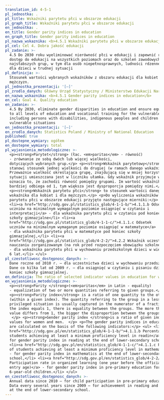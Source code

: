 ```yaml
---
translation_id: 4-5-1
pl_jednostka: .
pl_title: Wskaźniki parytetu płci w obszarze edukacji
pl_graph_title: Wskaźniki parytetu płci w obszarze edukacji
en_jednostka: .
en_title: Gender parity indices in education
en_graph_title: Gender parity indices in education
pl_nazwa_wskaznika: <b>4.5.1 Wskaźniki parytetu płci w obszarze edukacji</b>
pl_cel: Cel 4. Dobra jakość edukacji
pl_zadanie: >-
  4.5 Do 2030 roku wyeliminować nierówność płci w edukacji i zapewnić równy
  dostęp do edukacji na wszystkich poziomach oraz do szkoleń zawodowych dla
  najsłabszych grup, w tym dla osób niepełnosprawnych, ludności rdzennej oraz
  dla dzieci w trudnej sytuacji
pl_definicja: >-
  Stosunek wartości wybranych wskaźników z obszaru edukacji dla kobiet i dla
  mężczyzn.
pl_jednostka_prezentacji: '[–]'
pl_zrodlo_danych: Główny Urząd Statystyczny / Ministerstwo Edukacji Narodowej
en_nazwa_wskaznika: <b>4.5.1 Gender parity indices in education</b>
en_cel: Goal 4. Quality education
en_zadanie: >-
  4.5 By 2030, eliminate gender disparities in education and ensure equal access
  to all levels of education and vocational training for the vulnerable,
  including persons with disabilities, indigenous peoples and children in
  vulnerable situations
en_jednostka_prezentacji: '[–]'
en_zrodlo_danych: Statistics Poland / Ministry of National Education
published: true
pl_dostepne_wymiary: ogółem
en_dostepne_wymiary: total
pl_wyjasnienia_metodologiczne: >-
  <p><strong>Parytet</strong> (łac. <em>paritas</em> - równość)
  - zrównanie ze sobą dwóch lub więcej wielkości,
  dotyczących wybranych grup.</p> <p><strong>Wskaźnik parytetowy</strong>
  stanowi stosunek jednej wielkości do drugiej (w ramach danego wskaźnika).
  Przeważnie wielkość określająca grupę, znajdującą się w mniej korzystnej
  sytuacji umieszczana jest w liczniku ułamka. Gdy wskaźnik przyjmuje wartość 1
  oznacza to, że zachodzi równość pomiędzy grupami. Im wartość wskaźnika
  bardziej odbiega od 1, tym większa jest dysproporcja pomiędzy nimi.</p>
  <p><strong>Wskaźnik parytetu płci</strong> to stosunek wartości danego
  wskaźnika dla kobiet i dla mężczyzn.</p> <p>Do wyliczenia wskaźników
  parytetu płci w obszarze edukacji przyjęto następujące mierniki:</p> <ul>
  <li><a href="http://sdg.gov.pl/statistics_glob/4-1-1-b/">4.1.1.b Odsetek
  uczniów na minimalnym wymagalnym poziomie osiągnięć w czytaniu i
  interpretacji</a> - dla wskaźnika parytetu płci w czytaniu pod koniec
  szkoły gimnazjalne</li> <li><a
  href="http://sdg.gov.pl/statistics_glob/4-1-1-c/">4.1.1.c Odsetek
  uczniów na minimalnym wymaganym poziomie osiągnięć w matematyce</a>
  - dla wskaźnika parytetu płci w matematyce pod koniec szkoły
  gimnazjalnej,</li> <li><a
  href="http://sdg.gov.pl/statistics_glob/4-2-2/">4.2.2 Wskaźnik uczestnictwa w
  nauczaniu zorganizowanym (na rok przed rozpoczęciem obowiązku szkolnego)</a>
  - dla wskaźnika parytetu płci w wychowaniu przedszkolnym dzieci w wieku
  6 lat.</li> </ul>
pl_czestotliwosc_dostępnosc_danych: >-
  Dane roczne od 2010 r. – dla uczestnictwa dzieci w wychowaniu przedszkolnym.
  Dane co kilka lat od 2009 r. – dla osiągnięć w czytaniu i pisaniu dzieci pod
  koniec szkoły gimnazjalnej.
en_definicja: The ratio of selected indicator values in education for women and men.
en_wyjasnienia_metodologiczne: >-
  <p><strong>Parity </strong>(<em>paritas</em> in Latin - equality)
  - equalization of two or more quantities referring to given groups.</p>
  <p><strong>Parity index</strong> is a ratio of one quantity to the other
  (within a given index). The quantity referring to the group in a less
  privileged situation is usually captured in the numerator of a fraction. When
  the index equals 1, there is equality between the groups. The more the index
  value differs from 1, the bigger the disproportion between the groups.
   </p> <p><strong>Gender parity index </strong>is a ratio of given index
  values for women and men.  </p> <p>The gender parity indices in education
  are calculated on the basis of the following indicators:</p> <ul> <li><a
  href="http://sdg.gov.pl/en/statistics_glob/4-1-1-b/">4.1.1.b Percentage of
  students achieving at least a minimum proficiency level in readin</a>g  
  for gender parity index in reading at the end of lower-secondary school,</li>
  <li><a href="http://sdg.gov.pl/en/statistics_glob/4-1-1-c/">4.1.1.c Percentage
  of students achieving at least a minimum proficiency level in mathematics</a>
  - for gender parity index in mathematics at the end of lower-secondary
  school,</li> <li><a href="http://sdg.gov.pl/en/statistics_glob/4-2-2/">4.2.2
  Participation rate in organized learning (one year before the official primary
  entry age)</a> - for gender parity index in pre-primary education for
  6-year-old children.</li> </ul>
en_czestotliwosc_dostępnosc_danych: >-
  Annual data since 2010 – for child participation in pre-primary education.
  Data every several years since 2009 – for achievement in reading and writing
  at the end of lower-secondary school.
---
```

